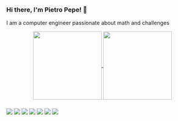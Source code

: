 ### Hi there, I'm Pietro Pepe! 👋

I am a computer engineer passionate about math and challenges

<div align="center">
<a href="https://github.com/LexLoki">
  <img height="180em" align="center" src="https://github-readme-stats.vercel.app/api?username=LexLoki&theme=dark&count_private=true&show_icons=true&include_all_commits=true&hide=contribs" />
</a>
<a href="https://github.com/LexLoki">
  <img height="180em" align="center" src="https://github-readme-stats.vercel.app/api/top-langs/?username=LexLoki&layout=compact&theme=dark&langs_count=8" />
</a>
</div>

  ###

<div align="left">
  <img src="https://img.shields.io/badge/C%23-239120?style=for-the-badge&logo=c-sharp&logoColor=white">
  <img src="https://img.shields.io/badge/Lua-2C2D72?style=for-the-badge&logo=lua&logoColor=white">
  <img src="https://img.shields.io/badge/Unity-100000?style=for-the-badge&logo=unity&logoColor=white">
  <img src="https://img.shields.io/badge/JavaScript-323330?style=for-the-badge&logo=javascript&logoColor=F7DF1E">
  <img src="https://img.shields.io/badge/Python-14354C?style=for-the-badge&logo=python&logoColor=white">
  <img src="https://img.shields.io/badge/Ruby-CC342D?style=for-the-badge&logo=ruby&logoColor=white">
  <img src="https://img.shields.io/badge/React-20232A?style=for-the-badge&logo=react&logoColor=61DAFB">
</div>
